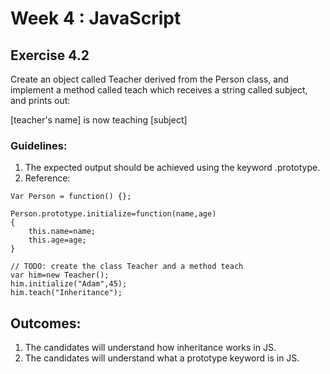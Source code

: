 # Week 4 : JavaScript

## Exercise 4.2

Create an object called Teacher derived from the Person class, and implement a method called teach which receives a string called subject, and prints out:

[teacher's name] is now teaching [subject]

### Guidelines:
1. The expected output should be achieved using the keyword .prototype.
2. Reference:

```
Var Person = function() {};

Person.prototype.initialize=function(name,age)
{
    this.name=name;
    this.age=age;
}
    
// TODO: create the class Teacher and a method teach
var him=new Teacher();
him.initialize("Adam",45);
him.teach("Inheritance");

```

## Outcomes:
1. The candidates will understand how inheritance works in JS.
2. The candidates will understand what a prototype keyword is in JS.